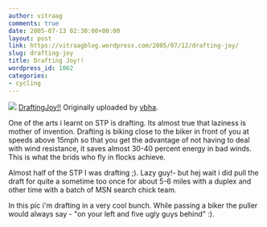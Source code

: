 ```yaml
---
author: vitraag
comments: true
date: 2005-07-13 02:30:00+00:00
layout: post
link: https://vitraagblog.wordpress.com/2005/07/12/drafting-joy/
slug: drafting-joy
title: Drafting Joy!!
wordpress_id: 1062
categories:
- cycling
---
```


[![](http://photos21.flickr.com/25410427_acbef76a83_m.jpg)](http://www.flickr.com/photos/vaibhavb/25410427/)
[DraftingJoy!!](http://www.flickr.com/photos/vaibhavb/25410427/)
Originally uploaded by [vbha](http://www.flickr.com/people/vaibhavb/). 



One of the arts i learnt on STP is drafting. Its almost true that laziness is mother of invention. Drafting is biking close to the biker in front of you at speeds above 15mph so that you get the advantage of not having to deal with wind resistance, it saves almost 30-40 percent energy in bad winds. This is what the brids who fly in flocks achieve.

Almost half of the STP I was drafting ;). Lazy guy!- but hej wait i did pull the draft for quite a sometime too once for about 5-6 miles with a duplex and other time with a batch of MSN search chick team.

In this pic i'm drafting in a very cool bunch. While passing a biker the puller would always say - "on your left and five ugly guys behind" :).
